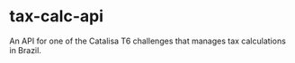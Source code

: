 # tax-calc-api
An API for one of the Catalisa T6 challenges that manages tax calculations in Brazil.
